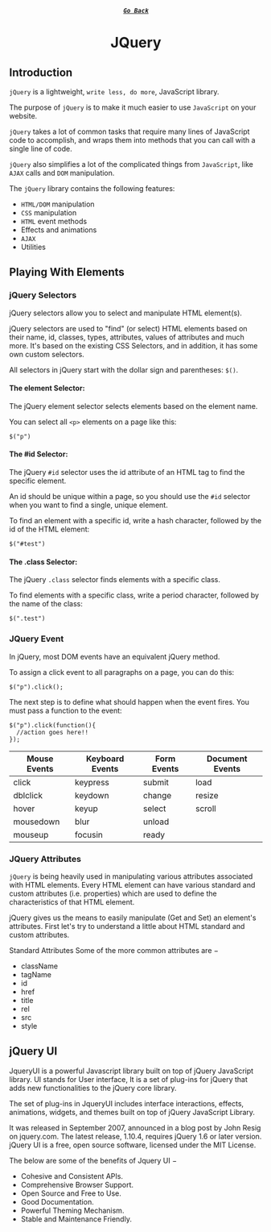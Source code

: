 <div align="center">

[**_``Go Back``_**](../README.md)

# JQuery

</div>

## Introduction

``jQuery`` is a lightweight, ``write less, do more``, JavaScript library.

The purpose of ``jQuery`` is to make it much easier to use ``JavaScript`` on your website.

``jQuery`` takes a lot of common tasks that require many lines of JavaScript code to accomplish, and wraps them into methods that you can call with a single line of code.

``jQuery`` also simplifies a lot of the complicated things from ``JavaScript``, like ``AJAX`` calls and ``DOM`` manipulation.

The ``jQuery`` library contains the following features:

- ``HTML/DOM`` manipulation
- ``CSS`` manipulation
- ``HTML`` event methods
- Effects and animations
- ``AJAX``
- Utilities

## Playing With Elements

### **jQuery Selectors**

jQuery selectors allow you to select and manipulate HTML element(s).

jQuery selectors are used to "find" (or select) HTML elements based on their name, id, classes, types, attributes, values of attributes and much more. It's based on the existing CSS Selectors, and in addition, it has some own custom selectors.

All selectors in jQuery start with the dollar sign and parentheses: ``$()``.

#### **The element Selector**:
The jQuery element selector selects elements based on the element name.

You can select all ``<p>`` elements on a page like this:

```JS
$("p")
```

#### **The #id Selector**:
The jQuery ``#id`` selector uses the id attribute of an HTML tag to find the specific element.

An id should be unique within a page, so you should use the ``#id`` selector when you want to find a single, unique element.

To find an element with a specific id, write a hash character, followed by the id of the HTML element:

```JS
$("#test")
```


#### **The .class Selector**:
The jQuery ``.class`` selector finds elements with a specific class.

To find elements with a specific class, write a period character, followed by the name of the class:

```JS
$(".test")
```

### **JQuery Event** 

In jQuery, most DOM events have an equivalent jQuery method.

To assign a click event to all paragraphs on a page, you can do this:

```JS
$("p").click();
```

The next step is to define what should happen when the event fires. You must pass a function to the event:

```JS
$("p").click(function(){
  //action goes here!!
});
```

|Mouse Events|Keyboard Events|Form Events|Document Events|
|------------|---------------|-----------|---------------|
|click       |keypress       |submit     |load           |
|dblclick    |keydown        |change	   |resize         |
|hover       |keyup	         |select	   |scroll         |
|mousedown   |blur           |unload     |               |
|mouseup     |focusin        |ready      |               |

### **JQuery Attributes**

``jQuery`` is being heavily used in manipulating various attributes associated with HTML elements. Every HTML element can have various standard and custom attributes (i.e. properties) which are used to define the characteristics of that HTML element.

jQuery gives us the means to easily manipulate (Get and Set) an element's attributes. First let's try to understand a little about HTML standard and custom attributes.

Standard Attributes
Some of the more common attributes are −

- className
- tagName
- id
- href
- title
- rel
- src
- style

## jQuery UI

JqueryUI is a powerful Javascript library built on top of jQuery JavaScript library. UI stands for User interface, It is a set of plug-ins for jQuery that adds new functionalities to the jQuery core library.

The set of plug-ins in JqueryUI includes interface interactions, effects, animations, widgets, and themes built on top of jQuery JavaScript Library.

It was released in September 2007, announced in a blog post by John Resig on jquery.com. The latest release, 1.10.4, requires jQuery 1.6 or later version. jQuery UI is a free, open source software, licensed under the MIT License.

The below are some of the benefits of Jquery UI −

- Cohesive and Consistent APIs.
- Comprehensive Browser Support.
- Open Source and Free to Use.
- Good Documentation.
- Powerful Theming Mechanism.
- Stable and Maintenance Friendly.